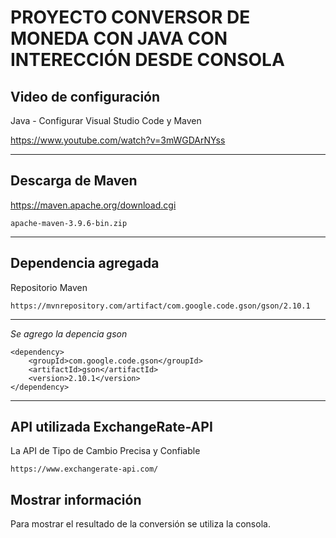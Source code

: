 # PROYECTO CONVERSOR DE MONEDA CON JAVA CON INTERECCIÓN DESDE CONSOLA

## Video de configuración 

Java - Configurar Visual Studio Code y Maven

  https://www.youtube.com/watch?v=3mWGDArNYss

---

## Descarga de Maven

  https://maven.apache.org/download.cgi

  	apache-maven-3.9.6-bin.zip

---

## Dependencia agregada

Repositorio Maven

    https://mvnrepository.com/artifact/com.google.code.gson/gson/2.10.1
    
---

*Se agrego la depencia gson*

    <dependency>
        <groupId>com.google.code.gson</groupId>
        <artifactId>gson</artifactId>
        <version>2.10.1</version>
    </dependency>

---

## API utilizada ExchangeRate-API

La API de Tipo de Cambio Precisa y Confiable

    https://www.exchangerate-api.com/

## Mostrar información

Para mostrar el resultado de la conversión se utiliza la consola.
